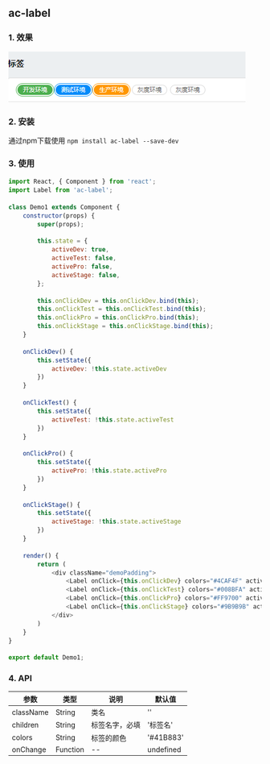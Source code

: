 ## ac-label

### 1. 效果

![image](./docs/assets/img/label.png)

### 2. 安装

通过npm下载使用 `npm install ac-label --save-dev`


### 3. 使用

```js
import React, { Component } from 'react';
import Label from 'ac-label';

class Demo1 extends Component {
    constructor(props) {
        super(props);

        this.state = {
            activeDev: true,
            activeTest: false,
            activePro: false,
            activeStage: false,
        };

        this.onClickDev = this.onClickDev.bind(this);
        this.onClickTest = this.onClickTest.bind(this);
        this.onClickPro = this.onClickPro.bind(this);
        this.onClickStage = this.onClickStage.bind(this);
    }

    onClickDev() {
        this.setState({
            activeDev: !this.state.activeDev
        })
    }

    onClickTest() {
        this.setState({
            activeTest: !this.state.activeTest
        })
    }

    onClickPro() {
        this.setState({
            activePro: !this.state.activePro
        })
    }
    
    onClickStage() {
        this.setState({
            activeStage: !this.state.activeStage
        })
    }

    render() {
        return (
            <div className="demoPadding">
                <Label onClick={this.onClickDev} colors="#4CAF4F" active={this.state.activeDev}>开发环境</Label>
                <Label onClick={this.onClickTest} colors="#008BFA" active={this.state.activeTest}>测试环境</Label>
                <Label onClick={this.onClickPro} colors="#FF9700" active={this.state.activePro}>生产环境</Label>
                <Label onClick={this.onClickStage} colors="#9B9B9B" active={this.state.activeStage}>灰度环境</Label>
            </div>
        )
    }
}

export default Demo1;
```
### 4. API

参数 | 类型 | 说明 | 默认值
---|---|---|---
className|String| 类名 | ''
children|String| 标签名字，必填 | '标签名'
colors|String|标签的颜色| '#41B883'
onChange|Function| -- | undefined
